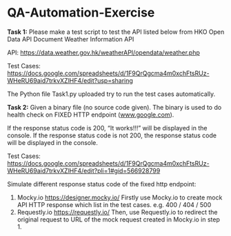 # QA-Automation-Exercise

**Task 1:**
Please make a test script to test the API listed below from HKO Open Data API Document
Weather Information API

API: https://data.weather.gov.hk/weatherAPI/opendata/weather.php

Test Cases:
https://docs.google.com/spreadsheets/d/1F9QrQgcma4m0xchFtsRUz-WHeRU69aid7trkvXZlHF4/edit?usp=sharing

The Python file Task1.py uploaded try to run the test cases automatically.


**Task 2:**
Given a binary file (no source code given). The binary is used to do health check on
FIXED HTTP endpoint (www.google.com).

If the response status code is 200, “It works!!!” will be displayed in the console. 
If the response status code is not 200, the response status code will be displayed in the console.

Test Cases: https://docs.google.com/spreadsheets/d/1F9QrQgcma4m0xchFtsRUz-WHeRU69aid7trkvXZlHF4/edit?pli=1#gid=566928799

Simulate different response status code of the fixed http endpoint:
1) Mocky.io https://designer.mocky.io/
  Firstly use Mocky.io to create mock API HTTP response which list in the test cases. 
  e.g. 400 / 404 / 500
2) Requestly.io https://requestly.io/
  Then, use Requestly.io to redirect the original request to URL of the mock request created in Mocky.io in step 1.
